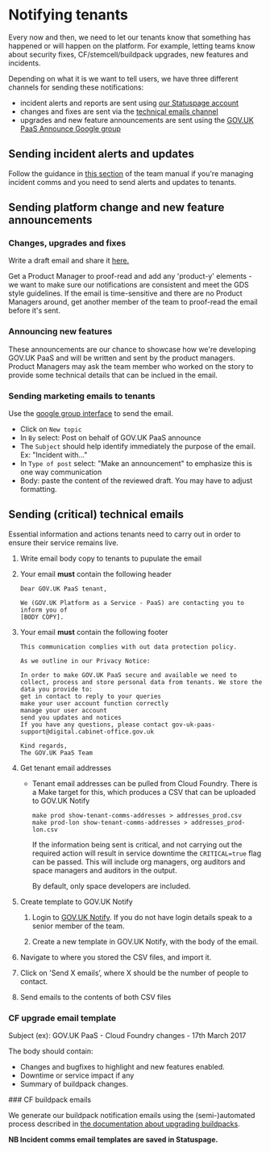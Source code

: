 # Notifying tenants

Every now and then, we need to let our tenants know that something has happened or will happen on the platform. For example, letting teams know about security fixes, CF/stemcell/buildpack upgrades, new features and incidents.

Depending on what it is we want to tell users, we have three different channels for sending these notifications:

* incident alerts and reports are sent using [our Statuspage account](https://manage.statuspage.io/pages/h4wt7brwsqr0)
* changes and fixes are sent via the [technical emails channel](#sending-critical-technical-emails)
* upgrades and new feature announcements are sent using the [GOV.UK PaaS Announce Google group](https://groups.google.com/a/digital.cabinet-office.gov.uk/forum/?hl=en#!forum/gov-uk-paas-announce)

## Sending incident alerts and updates

Follow the guidance in [this section](/incident_management/incident_process/#incident-comms-lead) of the team manual if you're managing incident comms and you need to send alerts and updates to tenants.

## Sending platform change and new feature announcements

### Changes, upgrades and fixes

Write a draft email and share it [here.](https://drive.google.com/drive/folders/1M5G-joG3tORfJ5kXj368Ib8rEKau2vFq)

Get a Product Manager to proof-read and add any 'product-y' elements - we want to make sure our notifications are consistent and meet the GDS style guidelines. If the email is time-sensitive and there are no Product Managers around, get another member of the team to proof-read the email before it's sent.

### Announcing new features

These announcements are our chance to showcase how we're developing GOV.UK PaaS and will be written and sent by the product managers. Product Managers may ask the team member who worked on the story to provide some technical details that can be inclued in the email.


### Sending marketing emails to tenants

Use the [google group interface] to send the email.

* Click on `New topic`
* In `By` select: Post on behalf of GOV.UK PaaS announce
* The `Subject` should help identify immediately the purpose of the email.
Ex: "Incident with..."
* In `Type of post` select: "Make an announcement" to emphasize this is
one way communication
* Body: paste the content of the reviewed draft. You may have to adjust formatting.

## Sending (critical) technical emails
Essential information and actions tenants need to carry out in order to ensure their service remains live.

1. Write email body copy to tenants to pupulate the email

1. Your email **must** contain the following header

    ```
    Dear GOV.UK PaaS tenant,
	  
    We (GOV.UK Platform as a Service - PaaS) are contacting you to inform you of 
    [BODY COPY].
    ```

1. Your email **must** contain the following footer
	  
    ```
    This communication complies with out data protection policy.
	  
    As we outline in our Privacy Notice: 
	  
    In order to make GOV.UK PaaS secure and available we need to collect, process and store personal data from tenants. We store the data you provide to:
    get in contact to reply to your queries
    make your user account function correctly
    manage your user account
    send you updates and notices
    If you have any questions, please contact gov-uk-paas-support@digital.cabinet-office.gov.uk
	  
    Kind regards,
    The GOV.UK PaaS Team
    ```
	
1. Get tenant email addresses
	* Tenant email addresses can be pulled from Cloud Foundry. There is a Make target for this, which produces a CSV that can be uploaded to GOV.UK Notify

		```
		make prod show-tenant-comms-addresses > addresses_prod.csv
		make prod-lon show-tenant-comms-addresses > addresses_prod-lon.csv
		```
		
	 	If the information being sent is critical, and not carrying out the required action will result in service downtime
		the `CRITICAL=true` flag can be passed. This will include org managers, org auditors and space 
		managers and auditors in the output.
		
		By default, only space developers are included.
		
1. Create template to GOV.UK Notify
	1. Login to [GOV.UK Notify](https://www.notifications.service.gov.uk/sign-in). If you do not have login details speak to a senior member of the team.
    
	1. Create a new template in GOV.UK Notify, with the body of the email.
    
1. Navigate to where you stored the CSV files, and import it.
    
1. Click on 'Send X emails’, where X should be the number of people to contact.
	
1. Send emails to the contents of both CSV files

### CF upgrade email template

<a id="cf-upgrade"></a>

Subject (ex): GOV.UK PaaS - Cloud Foundry changes - 17th March 2017

The body should contain:

 - Changes and bugfixes to highlight and new features enabled.
 - Downtime or service impact if any
 - Summary of buildpack changes.

### CF buildpack emails

We generate our buildpack notification emails using the (semi-)automated
process described in [the documentation about upgrading
buildpacks](/guides/upgrading_CF,_bosh_and_stemcells/#buildpacks).

**NB Incident comms email templates are saved in Statuspage.**

[google group interface]: https://groups.google.com/a/digital.cabinet-office.gov.uk/forum/?hl=en#!forum/gov-uk-paas-announce
